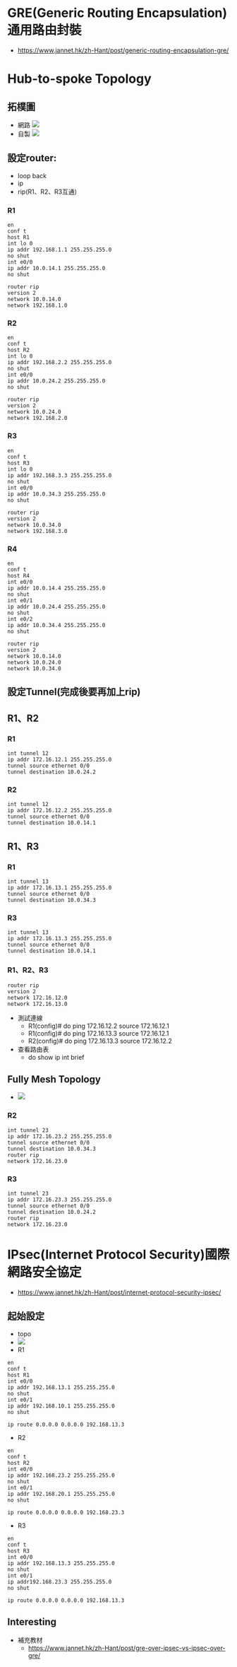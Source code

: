 # GRE(Generic Routing Encapsulation) 通用路由封裝
-  https://www.jannet.hk/zh-Hant/post/generic-routing-encapsulation-gre/

# Hub-to-spoke Topology
## 拓樸圖
- 網路 ![](./01.jpg)
- 自製 ![](./02.jpg)
## 設定router:
- loop back
- ip
- rip(R1、R2、R3互通)
### R1
```
en
conf t
host R1
int lo 0
ip addr 192.168.1.1 255.255.255.0
no shut
int e0/0
ip addr 10.0.14.1 255.255.255.0
no shut

router rip
version 2
network 10.0.14.0
network 192.168.1.0
```
### R2
```
en
conf t
host R2
int lo 0
ip addr 192.168.2.2 255.255.255.0
no shut
int e0/0
ip addr 10.0.24.2 255.255.255.0
no shut

router rip
version 2
network 10.0.24.0
network 192.168.2.0
```
### R3
```
en
conf t
host R3
int lo 0
ip addr 192.168.3.3 255.255.255.0
no shut
int e0/0
ip addr 10.0.34.3 255.255.255.0
no shut

router rip
version 2
network 10.0.34.0
network 192.168.3.0
```
### R4
```
en
conf t
host R4
int e0/0
ip addr 10.0.14.4 255.255.255.0
no shut
int e0/1
ip addr 10.0.24.4 255.255.255.0
no shut
int e0/2
ip addr 10.0.34.4 255.255.255.0
no shut

router rip
version 2
network 10.0.14.0
network 10.0.24.0
network 10.0.34.0
```
## 設定Tunnel(完成後要再加上rip)
## R1、R2
### R1
```
int tunnel 12
ip addr 172.16.12.1 255.255.255.0
tunnel source ethernet 0/0
tunnel destination 10.0.24.2
```
### R2
```
int tunnel 12
ip addr 172.16.12.2 255.255.255.0
tunnel source ethernet 0/0
tunnel destination 10.0.14.1
```
## R1、R3
### R1
```
int tunnel 13
ip addr 172.16.13.1 255.255.255.0
tunnel source ethernet 0/0
tunnel destination 10.0.34.3
```
### R3
```
int tunnel 13
ip addr 172.16.13.3 255.255.255.0
tunnel source ethernet 0/0
tunnel destination 10.0.14.1
```
### R1、R2、R3
```
router rip
version 2
network 172.16.12.0
network 172.16.13.0
```
- 測試連線
  - R1(config)# do ping 172.16.12.2 source 172.16.12.1
  - R1(config)# do ping 172.16.13.3 source 172.16.12.1
  - R2(config)# do ping 172.16.13.3 source 172.16.12.2
- 查看路由表
  - do show ip int brief
## Fully Mesh Topology
- ![](./03.jpg)
### R2
```
int tunnel 23
ip addr 172.16.23.2 255.255.255.0
tunnel source ethernet 0/0
tunnel destination 10.0.34.3
router rip
network 172.16.23.0
```
### R3
```
int tunnel 23
ip addr 172.16.23.3 255.255.255.0
tunnel source ethernet 0/0
tunnel destination 10.0.24.2
router rip
network 172.16.23.0
```
# IPsec(Internet Protocol Security)國際網路安全協定
- https://www.jannet.hk/zh-Hant/post/internet-protocol-security-ipsec/

## 起始設定
- topo
- ![](./04.jpg)
- R1
```
en
conf t
host R1
int e0/0
ip addr 192.168.13.1 255.255.255.0
no shut
int e0/1
ip addr 192.168.10.1 255.255.255.0
no shut

ip route 0.0.0.0 0.0.0.0 192.168.13.3
```
- R2
```
en
conf t
host R2
int e0/0
ip addr 192.168.23.2 255.255.255.0
no shut
int e0/1
ip addr 192.168.20.1 255.255.255.0
no shut

ip route 0.0.0.0 0.0.0.0 192.168.23.3
```
- R3
```
en
conf t
host R3
int e0/0
ip addr 192.168.13.3 255.255.255.0
no shut
int e0/1
ip addr192.168.23.3 255.255.255.0
no shut

ip route 0.0.0.0 0.0.0.0 192.168.13.3
```
## Interesting







- 補充教材
  - https://www.jannet.hk/zh-Hant/post/gre-over-ipsec-vs-ipsec-over-gre/